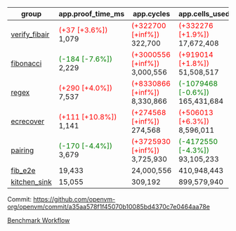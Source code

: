 | group | app.proof_time_ms | app.cycles | app.cells_used | leaf.proof_time_ms | leaf.cycles | leaf.cells_used |
| -- | -- | -- | -- | -- | -- | -- |
| [verify_fibair](https://github.com/openvm-org/openvm/blob/benchmark-results/benchmarks-pr/1567/verify_fibair-a35aa578f1f45070b10085bd4370c7e0464aa78e.md) |<span style='color: red'>(+37 [+3.6%])</span> 1,079 | <span style='color: red'>(+322700 [+inf%])</span> 322,700 | <span style='color: red'>(+332276 [+1.9%])</span> 17,672,408 |- | - | - |
| [fibonacci](https://github.com/openvm-org/openvm/blob/benchmark-results/benchmarks-pr/1567/fibonacci-a35aa578f1f45070b10085bd4370c7e0464aa78e.md) |<span style='color: green'>(-184 [-7.6%])</span> 2,229 | <span style='color: red'>(+3000556 [+inf%])</span> 3,000,556 | <span style='color: red'>(+919014 [+1.8%])</span> 51,508,517 |<span style='color: red'>(+19 [+0.6%])</span> 3,127 | <span style='color: red'>(+1248069 [+inf%])</span> 1,248,069 | <span style='color: red'>(+990914 [+1.4%])</span> 70,825,592 |
| [regex](https://github.com/openvm-org/openvm/blob/benchmark-results/benchmarks-pr/1567/regex-a35aa578f1f45070b10085bd4370c7e0464aa78e.md) |<span style='color: red'>(+290 [+4.0%])</span> 7,537 | <span style='color: red'>(+8330866 [+inf%])</span> 8,330,866 | <span style='color: green'>(-1079468 [-0.6%])</span> 165,431,684 |<span style='color: green'>(-3279 [-26.1%])</span> 9,286 | <span style='color: red'>(+3326593 [+inf%])</span> 3,326,593 | <span style='color: green'>(-69452616 [-22.9%])</span> 234,203,410 |
| [ecrecover](https://github.com/openvm-org/openvm/blob/benchmark-results/benchmarks-pr/1567/ecrecover-a35aa578f1f45070b10085bd4370c7e0464aa78e.md) |<span style='color: red'>(+111 [+10.8%])</span> 1,141 | <span style='color: red'>(+274568 [+inf%])</span> 274,568 | <span style='color: red'>(+506013 [+6.3%])</span> 8,596,011 |<span style='color: green'>(-675 [-6.4%])</span> 9,829 | <span style='color: red'>(+2934940 [+inf%])</span> 2,934,940 | <span style='color: red'>(+1573488 [+0.6%])</span> 246,667,840 |
| [pairing](https://github.com/openvm-org/openvm/blob/benchmark-results/benchmarks-pr/1567/pairing-a35aa578f1f45070b10085bd4370c7e0464aa78e.md) |<span style='color: green'>(-170 [-4.4%])</span> 3,679 | <span style='color: red'>(+3725930 [+inf%])</span> 3,725,930 | <span style='color: green'>(-4172550 [-4.3%])</span> 93,105,233 |<span style='color: green'>(-3206 [-41.7%])</span> 4,490 | <span style='color: red'>(+2010481 [+inf%])</span> 2,010,481 | <span style='color: green'>(-65128239 [-31.7%])</span> 140,397,095 |
| [fib_e2e](https://github.com/openvm-org/openvm/blob/benchmark-results/benchmarks-pr/1567/fib_e2e-a35aa578f1f45070b10085bd4370c7e0464aa78e.md) | 19,433 |  24,000,556 |  410,948,443 | 16,643 |  7,462,538 |  435,774,820 |
| [kitchen_sink](https://github.com/openvm-org/openvm/blob/benchmark-results/benchmarks-pr/1567/kitchen_sink-a35aa578f1f45070b10085bd4370c7e0464aa78e.md) | 15,055 |  309,192 |  899,579,940 | 23,587 |  7,952,347 |  748,992,486 |


Commit: https://github.com/openvm-org/openvm/commit/a35aa578f1f45070b10085bd4370c7e0464aa78e

[Benchmark Workflow](https://github.com/openvm-org/openvm/actions/runs/16524502536)
